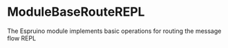 # ModuleBaseRouteREPL
The Espruino module implements basic operations for routing the message flow REPL
